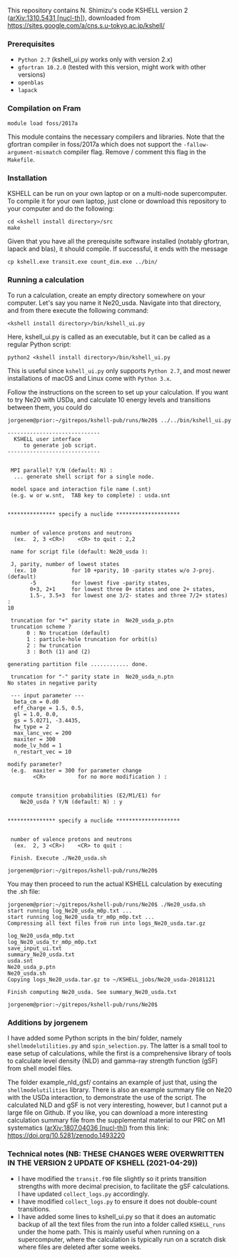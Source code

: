 This repository contains N. Shimizu's code KSHELL version 2 ([arXiv:1310.5431 [nucl-th]](https://arxiv.org/abs/1310.5431)), downloaded from https://sites.google.com/a/cns.s.u-tokyo.ac.jp/kshell/

### Prerequisites
* ```Python 2.7``` (kshell_ui.py works only with version 2.x)
* ```gfortran 10.2.0``` (tested with this version, might work with other versions)
* ```openblas```
* ```lapack```

### Compilation on Fram
```
module load foss/2017a
```
This module contains the necessary compilers and libraries. Note that the gfortran compiler in foss/2017a which does not support the ```-fallow-argument-mismatch``` compiler flag. Remove / comment this flag in the ```Makefile```.

### Installation
KSHELL can be run on your own laptop or on a multi-node supercomputer. To compile it for your own laptop, just clone or download this repository to your computer and do the following:
```
cd <kshell install directory>/src
make
```

Given that you have all the prerequisite software installed (notably gfortran, lapack and blas), it should compile. If successful, it ends with the message

```
cp kshell.exe transit.exe count_dim.exe ../bin/
```

### Running a calculation

To run a calculation, create an empty directory somewhere on your computer. Let's say you name it Ne20_usda. Navigate into that directory, and from there execute the following command:
```
<kshell install directory>/bin/kshell_ui.py 
```
Here, kshell_ui.py is called as an executable, but it can be called as a regular Python script:
```
python2 <kshell install directory>/bin/kshell_ui.py 
```
This is useful since ```kshell_ui.py``` only supports ```Python 2.7```, and most newer installations of macOS and Linux come with ```Python 3.x```.

Follow the instructions on the screen to set up your calculation. If you want to try Ne20 with USDa, and calculate 10 energy levels and transitions between them, you could do

```
jorgenem@prior:~/gitrepos/kshell-pub/runs/Ne20$ ../../bin/kshell_ui.py

----------------------------- 
  KSHELL user interface 
     to generate job script. 
-----------------------------
 

 MPI parallel? Y/N (default: N) : 
  ... generate shell script for a single node.

 model space and interaction file name (.snt) 
 (e.g. w or w.snt,  TAB key to complete) : usda.snt


*************** specify a nuclide ********************


 number of valence protons and neutrons
  (ex.  2, 3 <CR>)    <CR> to quit : 2,2

 name for script file (default: Ne20_usda ): 

 J, parity, number of lowest states  
  (ex. 10           for 10 +parity, 10 -parity states w/o J-proj. (default)
       -5           for lowest five -parity states, 
       0+3, 2+1     for lowest three 0+ states and one 2+ states, 
       1.5-, 3.5+3  for lowest one 3/2- states and three 7/2+ states) :
10

 truncation for "+" parity state in  Ne20_usda_p.ptn
 truncation scheme ?
      0 : No trucation (default) 
      1 : particle-hole truncation for orbit(s) 
      2 : hw truncation 
      3 : Both (1) and (2) 

generating partition file ............ done.

 truncation for "-" parity state in  Ne20_usda_n.ptn
No states in negative parity

 --- input parameter --- 
  beta_cm = 0.d0
  eff_charge = 1.5, 0.5, 
  gl = 1.0, 0.0, 
  gs = 5.0271, -3.4435, 
  hw_type = 2
  max_lanc_vec = 200
  maxiter = 300
  mode_lv_hdd = 1
  n_restart_vec = 10

modify parameter? 
 (e.g.  maxiter = 300 for parameter change
        <CR>          for no more modification ) :


 compute transition probabilities (E2/M1/E1) for 
    Ne20_usda ? Y/N (default: N) : y


*************** specify a nuclide ********************


 number of valence protons and neutrons
  (ex.  2, 3 <CR>)    <CR> to quit : 

 Finish. Execute ./Ne20_usda.sh

jorgenem@prior:~/gitrepos/kshell-pub/runs/Ne20$ 
```

You may then proceed to run the actual KSHELL calculation by executing the .sh file:

```
jorgenem@prior:~/gitrepos/kshell-pub/runs/Ne20$ ./Ne20_usda.sh 
start running log_Ne20_usda_m0p.txt ...
start running log_Ne20_usda_tr_m0p_m0p.txt ...
Compressing all text files from run into logs_Ne20_usda.tar.gz 

log_Ne20_usda_m0p.txt
log_Ne20_usda_tr_m0p_m0p.txt
save_input_ui.txt
summary_Ne20_usda.txt
usda.snt
Ne20_usda_p.ptn
Ne20_usda.sh
Copying logs_Ne20_usda.tar.gz to ~/KSHELL_jobs/Ne20_usda-20181121 

Finish computing Ne20_usda. See summary_Ne20_usda.txt

jorgenem@prior:~/gitrepos/kshell-pub/runs/Ne20$ 

```



### Additions by jorgenem

I have added some Python scripts in the bin/ folder, namely `shellmodelutilities.py` and `spin_selection.py`. The latter is a small tool to ease setup of calculations, while the first is a comprehensive library of tools to calculate level density (NLD) and gamma-ray strength function (gSF) from shell model files. 

The folder example_nld_gsf/ contains an example of just that, using the `shellmodelutilities` library. There is also an example summary file on Ne20 with the USDa interaction, to demonstrate the use of the script. The calculated NLD and gSF is not very interesting, however, but I cannot put a large file on Github. If you like, you can download a more interesting calculation summary file from the supplemental material to our PRC on M1 systematics ([arXiv:1807.04036 [nucl-th]](https://arxiv.org/abs/1807.04036)) from this link: https://doi.org/10.5281/zenodo.1493220

### Technical notes (NB: THESE CHANGES WERE OVERWRITTEN IN THE VERSION 2 UPDATE OF KSHELL (2021-04-29))
* I have modified the `transit.f90` file slightly so it prints transition strengths with more decimal precision, to facilitate the gSF calculations. I have updated `collect_logs.py` accordingly. 
* I have modified `collect_logs.py` to ensure it does not double-count transitions. 
* I have added some lines to kshell_ui.py so that it does an automatic backup of all the text files from the run into a folder called `KSHELL_runs` under the home path. This is mainly useful when running on a supercomputer, where the calculation is typically run on a scratch disk where files are deleted after some weeks.
